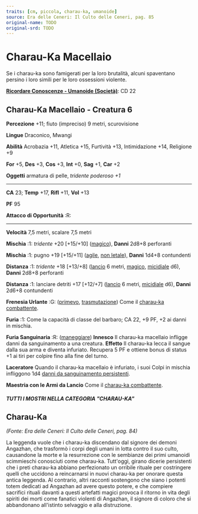 ```yaml
---
traits: [cm, piccola, charau-ka, umanoide]
source: Era delle Ceneri: Il Culto delle Ceneri, pag. 85
original-name: TODO
original-srd: TODO
---
```


# Charau-Ka Macellaio

Se i charau-ka sono famigerati per la loro brutalità, alcuni spaventano persino
i loro simili per le loro ossessioni violente.

**[Ricordare Conoscenze - Umanoide (Società)](/azioni/abilita/ricordare-conoscenze)**:
CD 22

## Charau-Ka Macellaio - Creatura 6

**Percezione** +11; fiuto (impreciso) 9 metri, scurovisione

**Lingue** Draconico, Mwangi

**Abilità** Acrobazia +11, Atletica +15, Furtività +13, Intimidazione +14,
Religione +9

**For** +5, **Des** +3, **Cos** +3, **Int** +0, **Sag** +1, **Car** +2

**Oggetti** armatura di pelle, _tridente poderoso +1_

---

**CA** 23; **Temp** +17, **Rifl** +11, **Vol** +13

**PF** 95

**Attacco di Opportunità** :R:

---

**Velocità** 7,5 metri, scalare 7,5 metri

**Mischia** :1: _tridente_ +20 \[+15/+10] ([magico](/tratti/magico)), **Danni**
2d8+8 perforanti

**Mischia** :1: pugno +19 \[+15/+11] ([agile](/tratti/agile),
[non letale](/tratti/non-letale)), **Danni** 1d4+8 contundenti

**Distanza** :1: _tridente_ +18 \[+13/+8] ([lancio](/tratti/lancio) 6 metri,
[magico](/tratti/magico), [micidiale](/tratti/micidiale) d6), **Danni** 2d8+8
perforanti

**Distanza** :1: lanciare detriti +17 \[+12/+7] ([lancio](/tratti/lancio) 6
metri, [micidiale](/tratti/micidiale) d6), **Danni** 2d6+8 contundenti

**Frenesia Urlante** :G: ([primevo](/tratti/primevo),
[trasmutazione](/tratti/trasmutazione)) Come il
[charau-ka combattente](/creature/charau-ka-combattente).

**Furia** :1: Come la capacità di classe del barbaro; CA 22, +9 PF, +2 ai danni
in mischia.

**Furia Sanguinaria** :R: ([maneggiare](/tratti/maneggiare)) **Innesco** Il
charau-ka macellaio infligge danni da sanguinamento a una creatura. **Effetto**
Il charau-ka lecca il sangue dalla sua arma e diventa infuriato. Recupera 5 PF e
ottiene bonus di status +1 ai tiri per colpire fino alla fine del turno.

**Laceratore** Quando il charau-ka macellaio è infuriato, i suoi Colpi in
mischia infliggono 1d4
[danni da sanguinamento persistenti](/condizioni/danno-persistente).

**Maestria con le Armi da Lancio** Come il
[charau-ka combattente](/creature/charau-ka-combattente).

##### TUTTI I MOSTRI NELLA CATEGORIA "CHARAU-KA"

## **Charau-Ka**

_(Fonte: Era delle Ceneri: Il Culto delle Ceneri, pag. 84)_

La leggenda vuole che i charau-ka discendano dal signore dei demoni Angazhan,
che trasformò i corpi degli umani in lotta contro il suo culto, causandone la
morte e la resurrezione con le sembianze dei primi umanoidi scimmieschi
conosciuti come charau-ka. Tutt'oggi, girano dicerie persistenti che i preti
charau-ka abbiano perfezionato un orribile rituale per costringere quelli che
uccidono a reincarnarsi in nuovi charau-ka per onorare questa antica leggenda.
Al contrario, altri racconti sostengono che siano i potenti totem dedicati ad
Angazhan ad avere questo potere, e che compiere sacrifici rituali davanti a
questi artefatti magici provoca il ritorno in vita degli spiriti dei morti come
fanatici violenti di Angazhan, il signore di coloro che si abbandonano
all'istinto selvaggio e alla distruzione.
